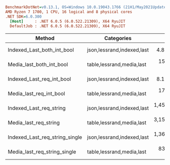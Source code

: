 ``` ini

BenchmarkDotNet=v0.13.1, OS=Windows 10.0.19043.1766 (21H1/May2021Update)
AMD Ryzen 7 1700, 1 CPU, 16 logical and 8 physical cores
.NET SDK=6.0.300
  [Host]     : .NET 6.0.5 (6.0.522.21309), X64 RyuJIT
  DefaultJob : .NET 6.0.5 (6.0.522.21309), X64 RyuJIT


```
|                         Method |                 Categories |         Mean |      Error |     StdDev |
|------------------------------- |--------------------------- |-------------:|-----------:|-----------:|
|     Indexed_Last_both_int_bool | json,lessrand,indexed,last |     4.833 ms |  0.0956 ms |  0.1624 ms |
|       Media_last_both_int_bool |  table,lessrand,media,last |   153.960 ms |  1.8422 ms |  1.7232 ms |
|      Indexed_Last_req_int_bool | json,lessrand,indexed,last |     8.191 ms |  0.1634 ms |  0.3622 ms |
|        Media_last_req_int_bool |  table,lessrand,media,last |   174.140 ms |  2.8460 ms |  2.3765 ms |
|        Indexed_Last_req_string | json,lessrand,indexed,last | 1,454.150 ms | 13.6095 ms | 12.7303 ms |
|          Media_last_req_string |  table,lessrand,media,last | 3,151.460 ms | 54.4148 ms | 50.8997 ms |
| Indexed_Last_req_string_single | json,lessrand,indexed,last | 1,365.279 ms | 13.8439 ms | 12.2722 ms |
|   Media_last_req_string_single |  table,lessrand,media,last |   830.242 ms |  6.4290 ms |  5.3685 ms |
